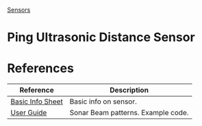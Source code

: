 [Sensors](../Sensors.md)

# Ping Ultrasonic Distance Sensor


# References
| Reference | Description |
| --- | --- |
| [Basic Info Sheet](../../LiteratureReview/ref/SonarSensor/Hardware/28015-PING-Detect-Distance.pdf) | Basic info on sensor. |
| [User Guide](../../LiteratureReview/ref/SonarSensor/Hardware/28015-PING-Sensor-Product-G.pdf) | Sonar Beam patterns.  Example code. |
